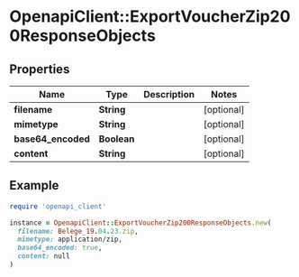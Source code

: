 # OpenapiClient::ExportVoucherZip200ResponseObjects

## Properties

| Name | Type | Description | Notes |
| ---- | ---- | ----------- | ----- |
| **filename** | **String** |  | [optional] |
| **mimetype** | **String** |  | [optional] |
| **base64_encoded** | **Boolean** |  | [optional] |
| **content** | **String** |  | [optional] |

## Example

```ruby
require 'openapi_client'

instance = OpenapiClient::ExportVoucherZip200ResponseObjects.new(
  filename: Belege_19.04.23.zip,
  mimetype: application/zip,
  base64_encoded: true,
  content: null
)
```

